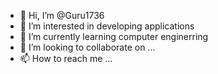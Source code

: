- 👋 Hi, I’m @Guru1736
- 👀 I’m interested in developing applications
- 🌱 I’m currently learning computer enginerring 
- 💞️ I’m looking to collaborate on ...
- 📫 How to reach me ...

<!---
Guru1736/Guru1736 is a ✨ special ✨ repository because its `README.md` (this file) appears on your GitHub profile.
You can click the Preview link to take a look at your changes.
--->
